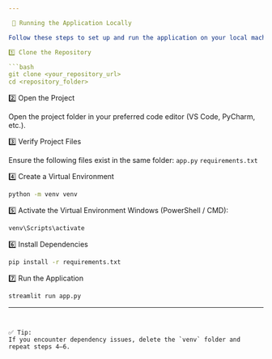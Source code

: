 ```yaml
---

 🚀 Running the Application Locally

Follow these steps to set up and run the application on your local machine:

1️⃣ Clone the Repository

```bash
git clone <your_repository_url>
cd <repository_folder>
```
2️⃣ Open the Project

Open the project folder in your preferred code editor (VS Code, PyCharm, etc.).

3️⃣ Verify Project Files

Ensure the following files exist in the same folder:
`app.py`
`requirements.txt`

 4️⃣ Create a Virtual Environment

```bash
python -m venv venv
```
 5️⃣ Activate the Virtual Environment
Windows (PowerShell / CMD):

  ```bash
  venv\Scripts\activate
  ```

 6️⃣ Install Dependencies

```bash
pip install -r requirements.txt
```
 7️⃣ Run the Application

```bash
streamlit run app.py
```
---
```


✅ Tip:
If you encounter dependency issues, delete the `venv` folder and repeat steps 4–6.
